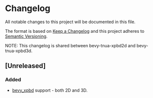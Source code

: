 # Changelog
All notable changes to this project will be documented in this file.

The format is based on [Keep a Changelog](http://keepachangelog.com/en/1.0.0/)
and this project adheres to [Semantic Versioning](http://semver.org/spec/v2.0.0.html).

NOTE: This changelog is shared between bevy-tnua-xpbd2d and bevy-tnua-xpbd3d.

## [Unreleased]

### Added
- [bevy_xpbd](https://github.com/Jondolf/bevy_xpbd) support - both 2D and 3D.
